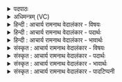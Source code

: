 <details><summary>पदपाठः</summary>

उ꣣क्थ꣢म्। इ꣡न्द्रा꣢꣯य। शँ꣡स्य꣢꣯म्। व꣡र्ध꣢꣯नम्। पु꣣रुनि꣣ष्षि꣡धे꣢। पु꣣रु। निष्षि꣡धे꣢। श꣣क्रः꣢। य꣡था꣢꣯। सु꣣ते꣡षु꣢। नः꣣। रार꣡ण꣢त्। स꣣ख्ये꣡षु꣢। स꣣। ख्ये꣡षु꣢꣯। च꣣। ३६३।
</details>

<details><summary>अधिमन्त्रम् (VC)</summary>

- इन्द्रः
- मधुच्छन्दा वैश्वामित्रः
- अनुष्टुप्
- गान्धारः
- ऐन्द्रं काण्डम्
</details>

<details><summary>हिन्दी : आचार्य रामनाथ वेदालंकार - विषयः</summary>

अगले मन्त्र में यह विषय है कि किस प्रयोजन से कैसा स्तोत्र इन्द्र के लिए उच्चारण करना चाहिए।
</details>

<details><summary>हिन्दी : आचार्य रामनाथ वेदालंकार - पदार्थः</summary>

पदार्थान्वयभाषाः -  हमें पुत्र, स्त्री, मित्र आदियों सहित (पुरुनिष्षिधे) बहुतों को पाप-पंक से अथवा संकट से उबारनेवाले (इन्द्राय) परम उपदेशक परमात्मा के लिए, ऐसा (उक्थम्) स्तोत्र (शंस्यम्) गान करना चाहिए, जो (वर्धनम्) हम स्तोताओं को बढ़ानेवाला हो, (यथा) जिससे (शक्रः) वह सर्वशक्तिमान् परमात्मा (नः) हम स्तोताओं के (सुतेषु) पुत्रों को (सख्येषु च) और सखाओं को (रारणत्) अतिशय पुनः-पुनः प्रेरणात्मक उपदेश देता रहे ॥४॥
</details>

<details><summary>हिन्दी : आचार्य रामनाथ वेदालंकार - भावार्थः</summary>

भावार्थभाषाः -  स्तुति किया हुआ परमेश्वर स्तोताजनों को और उनके स्तोता पुत्र, मित्र आदि को पुरुषार्थ आदि की शुभ प्रेरणा और सदुपदेश देकर उनकी उन्नति करता है ॥४॥
</details>

<details><summary>संस्कृत : आचार्य रामनाथ वेदालंकार - विषयः</summary>

इन्द्राय केन प्रयोजनेन कीदृशं स्तोत्रं शंसनीयमित्याह।
</details>

<details><summary>संस्कृत : आचार्य रामनाथ वेदालंकार - पदार्थः</summary>

पदार्थान्वयभाषाः -  अस्माभिः पुत्रकलत्रमित्रादिसहितैः (पुरुनिष्षिधे) पुरून् बहून् निष्षेधति निस्सारयति पापपङ्कात् सङ्कटाद् वा यस्तस्मै। पुरूपपदात् निस्पूर्वाद् गत्यर्थात् षिधु धातोः कर्तरि क्विप्। (इन्द्राय) परमोपदेशकाय परमात्मने, तादृशम् (उक्थम्) स्तोत्रम् (शंस्यम्) शंसनीयम्, यत् (वर्धनम्) स्तोतॄणामस्माकं वृद्धिकरं भवेत्, (यथा) येन (शक्रः) स सर्वशक्तिमान् परमात्मा (नः) स्तोतॄणाम् अस्माकम् (सुतेषु२) पुत्रकेषु (सख्येषु३ च) सखिषु च। सख्यं येषामस्तीति ते सख्याः ‘अर्शआदिभ्योऽच्। अ० ५।२।१२७’ इति मत्वर्थे अच् प्रत्ययः। (रारणत्४) अतिशयेन पुनः पुनः प्रेरणात्मकम् उपदेशं दद्यात्। शब्दार्थाद् रणधातोर्यङ्लुगन्ताल्लेटि रूपम् ॥४॥५
</details>

<details><summary>संस्कृत : आचार्य रामनाथ वेदालंकार - भावार्थः</summary>

भावार्थभाषाः -  स्तुतः परमेश्वरः स्तोतृभ्यो जनेभ्यः, स्तोतृभ्यस्तत्पुत्रमित्रादिभ्यश्च पुरुषार्थादेः सत्प्रेरणां सदुपदेशं च दत्त्वा तानुन्नयति ॥४॥
</details>

<details><summary>संस्कृत : आचार्य रामनाथ वेदालंकार - पादटिप्पनी</summary>

टिप्पणी:   १. ऋ० १।१०।५। २. सुतेषु अभिषुतेषु सोमेषु—इति वि०। पुत्रेषु—इति सा०। उत्पादितेषु स्वकीयसन्तानेषु—इति ऋ० १।१०।५ भाष्ये द०। ३. सखीनां कर्मसु भावेषु पुत्रस्त्रीभृत्यवर्गादिषु वा इति तत्रैव द०। ४. रारणत् अतिशयेन उपदिशति। यङ्लुगन्तस्य रणधातोर्लेट्प्रयोगः—इति तत्रैव द०। रमेरेतद् रूपम्। छान्दसेन मकारस्य णत्वम्। अत्यर्थं रमते—इति वि०। भृशं रमते। रमेर्वर्णव्यत्ययः, रणिर्वा रमेरर्थे वर्तते। यथा रारणत् तथा शस्यम्—इति भ०। यथा येन प्रकारेण रारणत् अतिशयेन शब्दं कुर्यात् तथा शंस्यम्। अस्मदीयेन शस्त्रेण परितुष्ट इन्द्रः नोऽस्माकं पुत्रान् अस्मत्सख्यानि च बहुधा प्रशंसत्वित्यर्थः—इति सा०। ५. दयानन्दर्षिरस्य मन्त्रस्य ऋग्भाष्ये इन्द्रशब्देन सर्वमित्रमैश्वर्येच्छुकं जीवात्मानं, शक्रशब्देन च सर्वशक्तिमन्तं जगदीश्वरं गृहीतवान्।
</details>